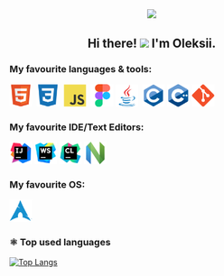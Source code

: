 <div align="center">
  <img src="https://media4.giphy.com/media/JqmupuTVZYaQX5s094/200w.gif?cid=6c09b952r8pmkgi4ovssf3nhez4gctd26h2inj2c1qv1z775&ep=v1_gifs_search&rid=200w.gif&ct=g" width="250">
</div>
<div align="center">
<h2>Hi there! <img src="https://user-images.githubusercontent.com/18350557/176309783-0785949b-9127-417c-8b55-ab5a4333674e.gif" width="30"> I'm Oleksii.</h2>
</div>

### My favourite languages & tools:

<div>
  <img src="https://github.com/devicons/devicon/blob/master/icons/html5/html5-original.svg" title="HTML5" alt="HTML" width="40" height="40"/>&nbsp;
  <img src="https://github.com/devicons/devicon/blob/master/icons/css3/css3-plain.svg"  title="CSS3" alt="CSS" width="40" height="40"/>&nbsp;
  <img src="https://github.com/devicons/devicon/blob/master/icons/javascript/javascript-original.svg" title="JavaScript" alt="JavaScript" width="40" height="40"/>&nbsp;
  <img src="https://github.com/devicons/devicon/blob/master/icons/figma/figma-original.svg" title="Figma" **alt="Figma" width="40" height="40"/>
  <img src="https://github.com/devicons/devicon/blob/master/icons/java/java-original.svg" title="Java" alt="Java" width="40" height="40"/>&nbsp;
  <img src="https://github.com/devicons/devicon/blob/master/icons/c/c-original.svg" title="C Program Language" **alt="C Program Language" width="40" height="40"/>
  <img src="https://github.com/devicons/devicon/blob/master/icons/cplusplus/cplusplus-original.svg" title="C++" **alt="C++" width="40" height="40"/>
  <img src="https://github.com/devicons/devicon/blob/master/icons/git/git-original.svg" title="Git" **alt="Git" width="40" height="40"/>
  
</div>

### My favourite IDE/Text Editors:

<div>
  <img src="https://github.com/devicons/devicon/blob/master/icons/intellij/intellij-original.svg" title="JetBrains Intellij Idea" **alt="JetBrains Intellij Idea" width="40" height="40"/>
  <img src="https://github.com/devicons/devicon/blob/master/icons/webstorm/webstorm-original.svg" title="JetBrains Webstorm" **alt="JetBrains Webstorm" width="40" height="40"/>
  <img src="https://github.com/devicons/devicon/blob/master/icons/clion/clion-original.svg" title="CLion" **alt="CLion" width="40" height="40"/>
  <img src="https://github.com/devicons/devicon/blob/master/icons/neovim/neovim-original.svg" title="Neovim" **alt="Neovim" width="40" height="40"/>
</div>

### My favourite OS:

<div>
  <img src="https://github.com/devicons/devicon/blob/master/icons/archlinux/archlinux-original.svg" title="Archlinux" **alt="Archlinux" width="40" height="40"/>
</div>

### ⚛️ Top used languages
[![Top Langs](https://github-readme-stats.vercel.app/api/top-langs/?username=anuraghazra&layout=compact&theme=omni)](https://github.com/anuraghazra/github-readme-stats)


